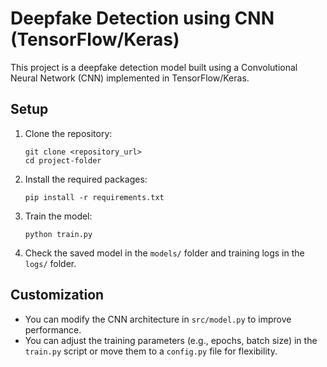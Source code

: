 # Deepfake Detection using CNN (TensorFlow/Keras)

This project is a deepfake detection model built using a Convolutional Neural Network (CNN) implemented in TensorFlow/Keras.


## Setup

1. Clone the repository:
    ```
    git clone <repository_url>
    cd project-folder
    ```

2. Install the required packages:
    ```
    pip install -r requirements.txt
    ```

3. Train the model:
    ```
    python train.py
    ```

4. Check the saved model in the `models/` folder and training logs in the `logs/` folder.

## Customization

- You can modify the CNN architecture in `src/model.py` to improve performance.
- You can adjust the training parameters (e.g., epochs, batch size) in the `train.py` script or move them to a `config.py` file for flexibility.

